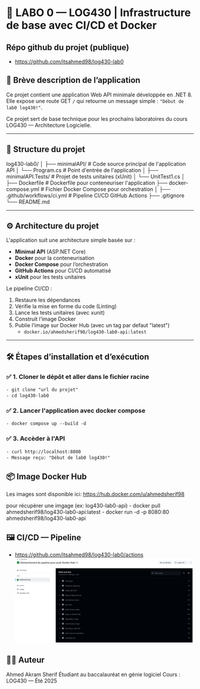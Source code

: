 # 🚀 LABO 0 — LOG430 | Infrastructure de base avec CI/CD et Docker

## Répo github du projet (publique)
 - https://github.com/itsahmed98/log430-lab0


## 📝 Brève description de l’application

Ce projet contient une application Web API minimale développée en .NET 8. Elle expose une route GET `/` qui retourne un message simple : 
`"Début de lab0 log430!"`.

Ce projet sert de base technique pour les prochains laboratoires du cours LOG430 — Architecture Logicielle.

---

## 🧱 Structure du projet

log430-lab0/
│
├── minimalAPI/ # Code source principal de l'application API
│ └── Program.cs # Point d'entrée de l'application
│
├── minimalAPI.Tests/ # Projet de tests unitaires (xUnit)
│ └── UnitTest1.cs
│
├── Dockerfile # Dockerfile pour conteneuriser l'application
├── docker-compose.yml # Fichier Docker Compose pour orchestration
│
├── .github/workflows/ci.yml # Pipeline CI/CD GitHub Actions
├── .gitignore
└── README.md

---

## ⚙️ Architecture du projet

L'application suit une architecture simple basée sur :

- **Minimal API** (ASP.NET Core)
- **Docker** pour la conteneurisation
- **Docker Compose** pour l’orchestration
- **GitHub Actions** pour CI/CD automatisé
- **xUnit** pour les tests unitaires

Le pipeline CI/CD :
1. Restaure les dépendances
2. Vérifie la mise en forme du code (Linting)
3. Lance les tests unitaires (avec xunit)
4. Construit l’image Docker
5. Publie l’image sur Docker Hub (avec un tag par defaut "latest")
    - `docker.io/ahmedsherif98/log430-lab0-api:latest`

---

## 🛠️ Étapes d’installation et d’exécution

### ✅ 1. Cloner le dépôt et aller dans le fichier racine
    - git clone "url du projet"
    - cd log430-lab0

### ✅ 2. Lancer l'application avec docker compose
    - docker compose up --build -d

### ✅ 3. Accèder à l'API
    - curl http://localhost:8080
    - Message reçu: "Début de lab0 log430!"


## 📦 Image Docker Hub
Les images sont disponible ici: https://hub.docker.com/u/ahmedsherif98

pour récupèrer une imgage (ex: log430-lab0-api)
    - docker pull ahmedsherif98/log430-lab0-api:latest
    - docker run -d -p 8080:80 ahmedsherif98/log430-lab0-api

## 🖼️ CI/CD — Pipeline
 - https://github.com/itsahmed98/log430-lab0/actions
 ![alt text](image.png)


## 👨‍💻 Auteur
Ahmed Akram Sherif
Étudiant au baccalauréat en génie logiciel
Cours : LOG430 — Été 2025